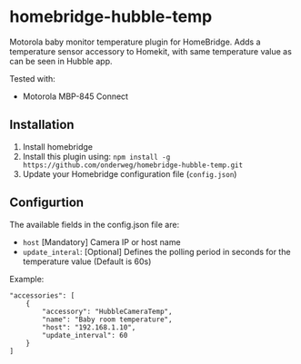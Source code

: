 # homebridge-hubble-temp

Motorola baby monitor temperature plugin for HomeBridge.
Adds a temperature sensor accessory to Homekit, with same temperature value as can be seen in Hubble app.

Tested with:

- Motorola MBP-845 Connect

## Installation

1. Install homebridge
2. Install this plugin using: `npm install -g https://github.com/onderweg/homebridge-hubble-temp.git`
3. Update your Homebridge configuration file (`config.json`)

## Configurtion

The available fields in the config.json file are:
 - `host` [Mandatory] Camera IP or host name
 - `update_interal`: [Optional] Defines the polling period in seconds for the temperature value (Default is 60s)

Example:

```
"accessories": [
    {
        "accessory": "HubbleCameraTemp",
        "name": "Baby room temperature",
        "host": "192.168.1.10",
        "update_interval": 60
    }    
]
```